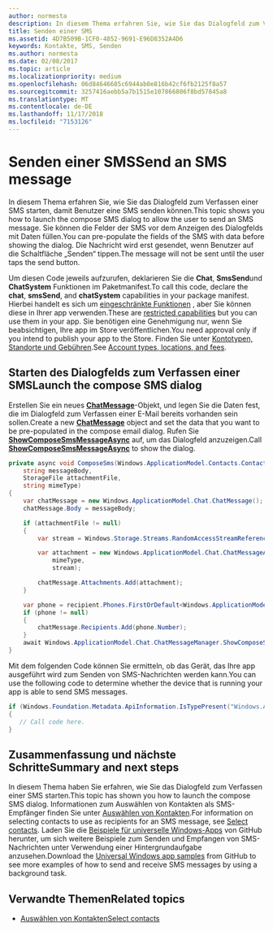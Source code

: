 ```yaml
---
author: normesta
description: In diesem Thema erfahren Sie, wie Sie das Dialogfeld zum Verfassen einer SMS starten, damit Benutzer eine SMS senden können. Sie können die Felder der SMS vor dem Anzeigen des Dialogfelds mit Daten füllen. Die Nachricht wird erst gesendet, wenn Benutzer auf die Schaltfläche „Senden“ tippen.
title: Senden einer SMS
ms.assetid: 4D7B509B-1CF0-4852-9691-E96D8352A4D6
keywords: Kontakte, SMS, Senden
ms.author: normesta
ms.date: 02/08/2017
ms.topic: article
ms.localizationpriority: medium
ms.openlocfilehash: 06d84646685c6944ab0e816b42cf6fb2125f8a57
ms.sourcegitcommit: 3257416aebb5a7b1515e107866806f8bd57845a8
ms.translationtype: MT
ms.contentlocale: de-DE
ms.lasthandoff: 11/17/2018
ms.locfileid: "7153126"
---
```

# <a name="send-an-sms-message"></a><span data-ttu-id="cee23-106">Senden einer SMS</span><span class="sxs-lookup"><span data-stu-id="cee23-106">Send an SMS message</span></span>

<span data-ttu-id="cee23-107">In diesem Thema erfahren Sie, wie Sie das Dialogfeld zum Verfassen einer SMS starten, damit Benutzer eine SMS senden können.</span><span class="sxs-lookup"><span data-stu-id="cee23-107">This topic shows you how to launch the compose SMS dialog to allow the user to send an SMS message.</span></span> <span data-ttu-id="cee23-108">Sie können die Felder der SMS vor dem Anzeigen des Dialogfelds mit Daten füllen.</span><span class="sxs-lookup"><span data-stu-id="cee23-108">You can pre-populate the fields of the SMS with data before showing the dialog.</span></span> <span data-ttu-id="cee23-109">Die Nachricht wird erst gesendet, wenn Benutzer auf die Schaltfläche „Senden“ tippen.</span><span class="sxs-lookup"><span data-stu-id="cee23-109">The message will not be sent until the user taps the send button.</span></span>

<span data-ttu-id="cee23-110">Um diesen Code jeweils aufzurufen, deklarieren Sie die **Chat**, **SmsSend**und **ChatSystem** Funktionen im Paketmanifest.</span><span class="sxs-lookup"><span data-stu-id="cee23-110">To call this code, declare the **chat**, **smsSend**, and **chatSystem** capabilities in your package manifest.</span></span> <span data-ttu-id="cee23-111">Hierbei handelt es sich um [eingeschränkte Funktionen](https://docs.microsoft.com/windows/uwp/packaging/app-capability-declarations#special-and-restricted-capabilities) , aber Sie können diese in Ihrer app verwenden.</span><span class="sxs-lookup"><span data-stu-id="cee23-111">These are [restricted capabilities](https://docs.microsoft.com/windows/uwp/packaging/app-capability-declarations#special-and-restricted-capabilities) but you can use them in your app.</span></span> <span data-ttu-id="cee23-112">Sie benötigen eine Genehmigung nur, wenn Sie beabsichtigen, Ihre app im Store veröffentlichen.</span><span class="sxs-lookup"><span data-stu-id="cee23-112">You need approval only if you intend to publish your app to the Store.</span></span> <span data-ttu-id="cee23-113">Finden Sie unter [Kontotypen, Standorte und Gebühren](https://docs.microsoft.com/windows/uwp/publish/account-types-locations-and-fees).</span><span class="sxs-lookup"><span data-stu-id="cee23-113">See [Account types, locations, and fees](https://docs.microsoft.com/windows/uwp/publish/account-types-locations-and-fees).</span></span>

## <a name="launch-the-compose-sms-dialog"></a><span data-ttu-id="cee23-114">Starten des Dialogfelds zum Verfassen einer SMS</span><span class="sxs-lookup"><span data-stu-id="cee23-114">Launch the compose SMS dialog</span></span>

<span data-ttu-id="cee23-115">Erstellen Sie ein neues [**ChatMessage**](https://msdn.microsoft.com/library/windows/apps/windows.applicationmodel.chat.chatmessage)-Objekt, und legen Sie die Daten fest, die im Dialogfeld zum Verfassen einer E-Mail bereits vorhanden sein sollen.</span><span class="sxs-lookup"><span data-stu-id="cee23-115">Create a new [**ChatMessage**](https://msdn.microsoft.com/library/windows/apps/windows.applicationmodel.chat.chatmessage) object and set the data that you want to be pre-populated in the compose email dialog.</span></span> <span data-ttu-id="cee23-116">Rufen Sie [**ShowComposeSmsMessageAsync**](https://msdn.microsoft.com/library/windows/apps/windows.applicationmodel.chat.chatmessagemanager.showcomposesmsmessageasync) auf, um das Dialogfeld anzuzeigen.</span><span class="sxs-lookup"><span data-stu-id="cee23-116">Call [**ShowComposeSmsMessageAsync**](https://msdn.microsoft.com/library/windows/apps/windows.applicationmodel.chat.chatmessagemanager.showcomposesmsmessageasync) to show the dialog.</span></span>

```cs
private async void ComposeSms(Windows.ApplicationModel.Contacts.Contact recipient,
    string messageBody,
    StorageFile attachmentFile,
    string mimeType)
{
    var chatMessage = new Windows.ApplicationModel.Chat.ChatMessage();
    chatMessage.Body = messageBody;

    if (attachmentFile != null)
    {
        var stream = Windows.Storage.Streams.RandomAccessStreamReference.CreateFromFile(attachmentFile);

        var attachment = new Windows.ApplicationModel.Chat.ChatMessageAttachment(
            mimeType,
            stream);

        chatMessage.Attachments.Add(attachment);
    }

    var phone = recipient.Phones.FirstOrDefault<Windows.ApplicationModel.Contacts.ContactPhone>();
    if (phone != null)
    {
        chatMessage.Recipients.Add(phone.Number);
    }
    await Windows.ApplicationModel.Chat.ChatMessageManager.ShowComposeSmsMessageAsync(chatMessage);
}
```

<span data-ttu-id="cee23-117">Mit dem folgenden Code können Sie ermitteln, ob das Gerät, das Ihre app ausgeführt wird zum Senden von SMS-Nachrichten werden kann.</span><span class="sxs-lookup"><span data-stu-id="cee23-117">You can use the following code to determine whether the device that is running your app is able to send SMS messages.</span></span>

```csharp
if (Windows.Foundation.Metadata.ApiInformation.IsTypePresent("Windows.ApplicationModel.Chat"))
{
   // Call code here.
}
```

## <a name="summary-and-next-steps"></a><span data-ttu-id="cee23-118">Zusammenfassung und nächste Schritte</span><span class="sxs-lookup"><span data-stu-id="cee23-118">Summary and next steps</span></span>

<span data-ttu-id="cee23-119">In diesem Thema haben Sie erfahren, wie Sie das Dialogfeld zum Verfassen einer SMS starten.</span><span class="sxs-lookup"><span data-stu-id="cee23-119">This topic has shown you how to launch the compose SMS dialog.</span></span> <span data-ttu-id="cee23-120">Informationen zum Auswählen von Kontakten als SMS-Empfänger finden Sie unter [Auswählen von Kontakten](selecting-contacts.md).</span><span class="sxs-lookup"><span data-stu-id="cee23-120">For information on selecting contacts to use as recipients for an SMS message, see [Select contacts](selecting-contacts.md).</span></span> <span data-ttu-id="cee23-121">Laden Sie die [Beispiele für universelle Windows-Apps](http://go.microsoft.com/fwlink/p/?linkid=619979) von GitHub herunter, um sich weitere Beispiele zum Senden und Empfangen von SMS-Nachrichten unter Verwendung einer Hintergrundaufgabe anzusehen.</span><span class="sxs-lookup"><span data-stu-id="cee23-121">Download the [Universal Windows app samples](http://go.microsoft.com/fwlink/p/?linkid=619979) from GitHub to see more examples of how to send and receive SMS messages by using a background task.</span></span>

## <a name="related-topics"></a><span data-ttu-id="cee23-122">Verwandte Themen</span><span class="sxs-lookup"><span data-stu-id="cee23-122">Related topics</span></span>

* [<span data-ttu-id="cee23-123">Auswählen von Kontakten</span><span class="sxs-lookup"><span data-stu-id="cee23-123">Select contacts</span></span>](selecting-contacts.md)
